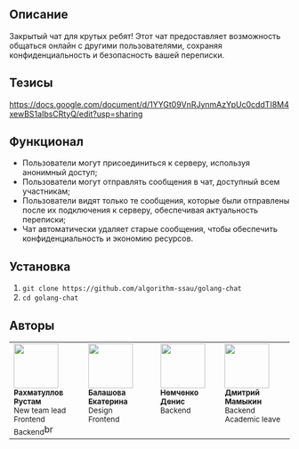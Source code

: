 ## Описание

Закрытый чат для крутых ребят! Этот чат предоставляет возможность общаться онлайн с другими пользователями, сохраняя конфиденциальность и безопасность вашей переписки.

## Тезисы
https://docs.google.com/document/d/1YYGt09VnRJynmAzYpUc0cddTI8M4xewBS1aIbsCRtyQ/edit?usp=sharing

## Функционал

- Пользователи могут присоединиться к серверу, используя анонимный доступ;
- Пользователи могут отправлять сообщения в чат, доступный всем участникам;
- Пользователи видят только те сообщения, которые были отправлены после их подключения к серверу, обеспечивая актуальность переписки;
- Чат автоматически удаляет старые сообщения, чтобы обеспечить конфиденциальность и экономию ресурсов.

## Установка

1. `git clone https://github.com/algorithm-ssau/golang-chat`
2. `cd golang-chat`

## Авторы

<table>
	<tr>
		<td align="left" valign="top">
			<a href="https://github.com/rustut02">
				<img src="https://avatars.githubusercontent.com/rustut02" width="80" height="80" alt=""/>
				<br />
				<sub><b>Рахматуллов Рустам</b></sub>
			</a>
			<br />
			<sub>New team lead</br>Frontend</br>Backend</sub>br</sub>
		</td>
		<td align="left" valign="top">
			<a href="https://github.com/RinaLeem">
				<img src="https://avatars.githubusercontent.com/RinaLeem" width="80" height="80" alt=""/>
				<br />
				<sub><b>Балашова Екатерина</b></sub>
			</a>
			<br />
			<sub>Design</br>Frontend</sub>
		</td>
		<td align="left" valign="top">
			<a href="https://github.com/PurreCoder">
				<img src="https://avatars.githubusercontent.com/PurreCoder" width="80" height="80" alt=""/>
				<br />
				<sub><b>Немченко Денис</b></sub>
			</a>
			<br />
			<sub>Backend</br></sub>
		</td>		
		<td align="left" valign="top">
			<a href="https://github.com/hex0xdeadbeef">
				<img src="https://avatars.githubusercontent.com/hex0xdeadbeef" width="80" height="80" alt=""/>
				<br />
				<sub><b>Дмитрий Мамыкин</b></sub>
			</a>
			<br/>
			<sub>Backend</br>Academic leave</sub>
		</td>
	</tr>
</table>
